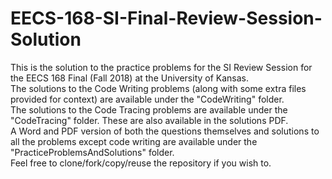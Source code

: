 # EECS-168-SI-Final-Review-Session-Solution

This is the solution to the practice problems for the SI Review Session for the EECS 168 Final (Fall 2018) at the University of Kansas.<br/>
The solutions to the Code Writing problems (along with some extra files provided for context) are available under the "CodeWriting" folder.
<br/>
The solutions to the Code Tracing problems are available under the "CodeTracing" folder. These are also available in the solutions PDF.
<br/>
A Word and PDF version of both the questions themselves and solutions to all the problems except code writing are available under the "PracticeProblemsAndSolutions" folder.
<br/>
Feel free to clone/fork/copy/reuse the repository if you wish to.
<br/>
